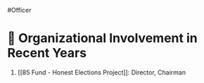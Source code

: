 #Officer 
# 💼 Organizational Involvement in Recent Years

1. [[85 Fund - Honest Elections Project]]: Director, Chairman
